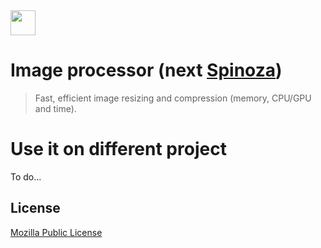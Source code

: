 <img src="https://avatars.githubusercontent.com/u/81774317?s=200&v=4" width="40" />

# Image processor (next [Spinoza](https://github.com/Gravitalia/Spinoza))
> Fast, efficient image resizing and compression (memory, CPU/GPU and time).

# Use it on different project
To do...

## License
[Mozilla Public License](https://github.com/Gravitalia/Autha/blob/master/LICENSE)
